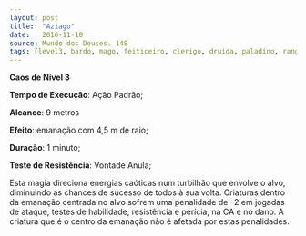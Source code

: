 ```yaml
---
layout: post
title:  "Aziago"
date:   2016-11-10
source: Mundo dos Deuses. 148
tags: [level3, bardo, mago, feiticeiro, clerigo, druida, paladino, ranger, caos]
---
```


**Caos de Nível 3**

**Tempo de Execução**: Ação Padrão;

**Alcance**: 9 metros

**Efeito**: emanação com 4,5 m de raio;

**Duração**: 1 minuto;

**Teste de Resistência**: Vontade Anula;

Esta magia direciona energias caóticas num turbilhão que 
envolve o alvo, diminuindo as chances de sucesso de todos 
à sua volta. Criaturas dentro da emanação centrada no alvo 
sofrem uma penalidade de –2 em jogadas de ataque, testes de 
habilidade, resistência e perícia, na CA e no dano. A criatura 
que é o centro da emanação não é afetada por estas penalidades.